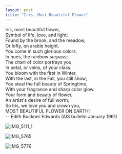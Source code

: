 ```yaml
---
layout: post
title: "Iris, Most Beautiful Flower"
---
```


Iris, most beautiful flower,<br>
Symbol of life, love, and light;<br>
Found by the brook, and the meadow,<br>
Or lofty, on arable height.<br>
You come in such glorious colors,<br>
In hues, the rainbow surpass;<br>
The chart of color portrays you,<br>
In petal, or veins, of your class.<br>
You bloom with the first in Winter,<br>
With the last, in the Fall, you still show;<br>
You steal the full beauty of Springtime,<br>
With your fragrance and sharp color glow.<br>
Your form and beauty of flower,<br>
An artist's desire of full worth;<br>
So Iris, we love you and crown you,<br>
MOST BEAUTIFUL FLOWER ON EARTH!<br>
-- Edith Buckner Edwards (AIS bulletin January 1961)

![IMG_5111_1](https://github.com/kathybeyer/kathybeyer.github.io/assets/121460653/8d518857-7ec1-436b-bc2a-0c0bc526fd26)

![IMG_5765](https://github.com/kathybeyer/kathybeyer.github.io/assets/121460653/3958c786-7f86-414e-9576-86acccfba76a)

![IMG_5776](https://github.com/kathybeyer/kathybeyer.github.io/assets/121460653/ff234c70-ee4f-40ff-b1ec-980cbc693285)

